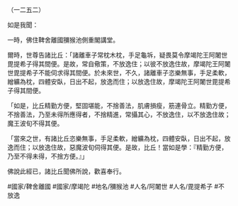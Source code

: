 （一二五二）

如是我聞：

一時，佛住鞞舍離國獼猴池側重閣講堂。

爾時，世尊告諸比丘：「諸離車子常枕木枕，手足龜坼，疑畏莫令摩竭陀王阿闍世毘提希子得其間便。是故，常自儆策，不放逸住；以彼不放逸住故，摩竭陀王阿闍世毘提希子不能伺求得其間便。於未來世，不久，諸離車子恣樂無事，手足柔軟，繒纊為枕，四體安臥，日出不起，放逸而住；以放逸住故，摩竭陀王阿闍世毘提希子得其間便。

「如是，比丘精勤方便，堅固堪能，不捨善法，肌膚損瘦，筋連骨立。精勤方便，不捨善法，乃至未得所應得者，不捨精進，常攝其心，不放逸住，以不放逸住故；魔王波旬不得其便。

「當來之世，有諸比丘恣樂無事，手足柔軟，繒纊為枕，四體安臥，日出不起，放逸而住；以放逸住故，惡魔波旬伺得其便。是故，比丘！當如是學：『精勤方便，乃至不得未得，不捨方便。』」

佛說此經已，諸比丘聞佛所說，歡喜奉行。

#國家/鞞舍離國
#國家/摩竭陀
#地名/獼猴池
#人名/阿闍世
#人名/毘提希子
#不放逸
